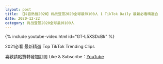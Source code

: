 ```yaml
---
layout: post
title: 【抖音熱搜2020】肖战登顶2020全球最帅100人 1 TikTok Daily 最新必看精選合集2020 12 22
date: 2020-12-22
category: 肖战登顶2020全球最帅100人
---
```


{% include youtube-video.html id="GT-L5XSDcBk" %}

2021必看 最新精選 Top TikTok Trending Clips

喜歡請點贊轉發加訂閱 Like & Subscribe：[YouTube](https://www.youtube.com/channel/UCAoR7VcanIPd04uEq_GIylA/videos)

